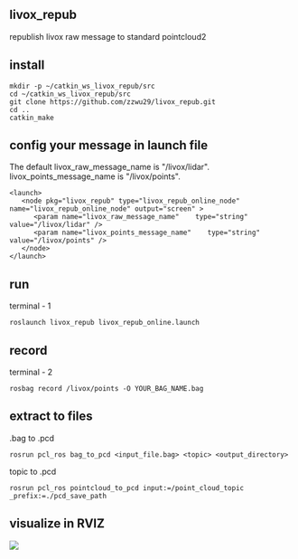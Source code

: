 ## livox_repub
republish livox raw message to standard pointcloud2


## install

```
mkdir -p ~/catkin_ws_livox_repub/src
cd ~/catkin_ws_livox_repub/src
git clone https://github.com/zzwu29/livox_repub.git
cd ..
catkin_make
```

## config your message in launch file

The default livox_raw_message_name is "/livox/lidar". livox_points_message_name is "/livox/points".

```
<launch>
   <node pkg="livox_repub" type="livox_repub_online_node" name="livox_repub_online_node" output="screen" >
      <param name="livox_raw_message_name"    type="string"   value="/livox/lidar" />
      <param name="livox_points_message_name"    type="string"   value="/livox/points" />
   </node>
</launch>
```

## run

terminal - 1
```
roslaunch livox_repub livox_repub_online.launch
```

## record

terminal - 2
```
rosbag record /livox/points -O YOUR_BAG_NAME.bag
```

## extract to files

.bag to .pcd
```
rosrun pcl_ros bag_to_pcd <input_file.bag> <topic> <output_directory>
```

topic to .pcd
```
rosrun pcl_ros pointcloud_to_pcd input:=/point_cloud_topic _prefix:=./pcd_save_path
```

## visualize in RVIZ

![](./doc/viz.jpg)


